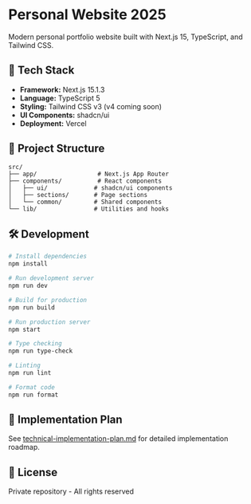 # Personal Website 2025

Modern personal portfolio website built with Next.js 15, TypeScript, and Tailwind CSS.

## 🚀 Tech Stack

- **Framework:** Next.js 15.1.3
- **Language:** TypeScript 5
- **Styling:** Tailwind CSS v3 (v4 coming soon)
- **UI Components:** shadcn/ui
- **Deployment:** Vercel

## 📁 Project Structure

```
src/
├── app/                 # Next.js App Router
├── components/          # React components
│   ├── ui/             # shadcn/ui components
│   ├── sections/       # Page sections
│   └── common/         # Shared components
└── lib/                # Utilities and hooks
```

## 🛠️ Development

```bash
# Install dependencies
npm install

# Run development server
npm run dev

# Build for production
npm run build

# Run production server
npm start

# Type checking
npm run type-check

# Linting
npm run lint

# Format code
npm run format
```

## 📝 Implementation Plan

See [technical-implementation-plan.md](./technical-implementation-plan.md) for detailed implementation roadmap.

## 📄 License

Private repository - All rights reserved